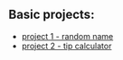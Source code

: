 ## Basic projects: 
* [project 1 - random name](project%201%20-%20random%20name/main.py)
* [project 2 - tip calculator](project%202%20-%20tip%20calculator/main.py)
